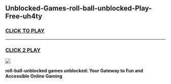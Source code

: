 
## Unblocked-Games-roll-ball-unblocked-Play-Free-uh4ty
<h3>
<a href="https://premium76.site?title=roll-ball-unblocked&ref=21A">CLICK TO PLAY</a></h3>
<hr>

<h3>
<a href="https://premium76.site?title=roll-ball-unblocked&ref=21A">CLICK 2 PLAY</a>
  
</h3>

<a href="https://premium76.site?title=roll-ball-unblocked&ref=21A"><img src="https://clearcache.store/games.png"></a>


**roll-ball-unblocked games unblocked: Your Gateway to Fun and Accessible Online Gaming**
